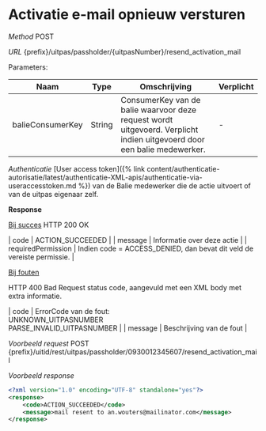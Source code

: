---
---

# Activatie e-mail opnieuw versturen

_Method_
POST

_URL_
{prefix}/uitpas/passholder/{uitpasNumber}/resend_activation_mail

Parameters:

| **Naam** | **Type** | **Omschrijving** | **Verplicht** |
| --- | --- | --- | --- |
| balieConsumerKey | String | ConsumerKey van de balie waarvoor deze request wordt uitgevoerd. Verplicht indien uitgevoerd door een balie medewerker. | - |

_Authenticatie_
[User access token]({% link content/authenticatie-autorisatie/latest/authenticatie-XML-apis/authenticatie-via-useraccesstoken.md %}) van de Balie medewerker die de actie uitvoert of van de uitpas eigenaar zelf.

**Response**

<u>Bij succes</u>
HTTP 200 OK

| code | ACTION_SUCCEEDED |
| message | Informatie over deze actie |
| requiredPermission | Indien code = ACCESS_DENIED, dan bevat dit veld de vereiste permissie. |

<u>Bij fouten</u>

HTTP 400 Bad Request status code, aangevuld met een XML body met extra informatie.

| code | ErrorCode van de fout:<br>UNKNOWN_UITPASNUMBER<br>PARSE_INVALID_UITPASNUMBER |
| message | Beschrijving van de fout |

_Voorbeeld request_
POST {prefix}/uitid/rest/uitpas/passholder/0930012345607/resend_activation_mail

_Voorbeeld response_


~~~xml
<?xml version="1.0" encoding="UTF-8" standalone="yes"?>
<response>
    <code>ACTION_SUCCEEDED</code>
    <message>mail resent to an.wouters@mailinator.com</message>
</response>
~~~
